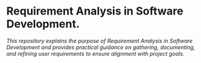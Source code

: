 # Requirement Analysis in Software Development.

_This repository explains the purpose of Requirement Analysis in Software Development and provides practical guidance on gathering, documenting, and refining user requirements to ensure alignment with project goals._
